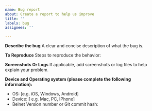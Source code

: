 ```yaml
---
name: Bug report
about: Create a report to help us improve
title: ''
labels: bug
assignees: ''

---
```


**Describe the bug**
A clear and concise description of what the bug is.

**To Reproduce**
Steps to reproduce the behavior:

**Screenshots Or Logs**
If applicable, add screenshots or log files to help explain your problem.

**Device and Operating system (please complete the following information):**
 - OS: [e.g. iOS, Windows, Android]
-  Device: [ e.g. Mac, PC, IPhone]
 - Belnet Version number or Git commit hash:
